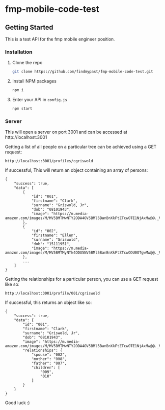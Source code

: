 # fmp-mobile-code-test

## Getting Started

This is a test API for the fmp mobile engineer position.

### Installation

1. Clone the repo
   ```sh
   git clone https://github.com/findmypast/fmp-mobile-code-test.git
   ```
2. Install NPM packages
   ```sh
   npm i
   ```
3. Enter your API in `config.js`
   ```sh
   npm start
   ```
   
### Server

This will open a server on port 3001 and can be accessed at http://localhost:3001

Getting a list of all people on a particular tree can be achieved using a GET request:

```
http://localhost:3001/profiles/cgriswold
```

If successful, This will return an object containing an array of persons:

```
{
    "success": true,
    "data": [
        {
            "id": "001",
            "firstname": "Clark",
            "surname": "Griswold, Jr",
            "dob": "08101943",
            "image": "https://m.media-amazon.com/images/M/MV5BMTMwNTY2ODA4OV5BMl5BanBnXkFtZTcwOTE1NjAxMw@@._V1_UY317_CR15,0,214,317_AL_.jpg"
        },
        {
            "id": "002",
            "firstname": "Ellen",
            "surname": "Griswold",
            "dob": "15111951",
            "image": "https://m.media-amazon.com/images/M/MV5BMTMyNTk4ODU5NV5BMl5BanBnXkFtZTcwODU0OTgwMw@@._V1_UY317_CR6,0,214,317_AL_.jpg"
        },
        ...
    ]
}
```

Getting the relationships for a particular person, you can use a GET request like so:

```
http://localhost:3001/profile/001/cgriswold
```

If successful, this returns an object like so:

```
{
    "success": true,
    "data": {
        "id": "001",
        "firstname": "Clark",
        "surname": "Griswold, Jr",
        "dob": "08101943",
        "image": "https://m.media-amazon.com/images/M/MV5BMTMwNTY2ODA4OV5BMl5BanBnXkFtZTcwOTE1NjAxMw@@._V1_UY317_CR15,0,214,317_AL_.jpg",
        "relationships": {
            "spouse": "002",
            "mother": "008",
            "father": "007",
            "children": [
                "009",
                "010"
            ]
        }
    }
}
```

Good luck :)
